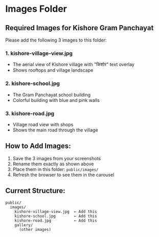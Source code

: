 # Images Folder

## Required Images for Kishore Gram Panchayat

Please add the following 3 images to this folder:

### 1. kishore-village-view.jpg
- The aerial view of Kishore village with "किशोर" text overlay
- Shows rooftops and village landscape

### 2. kishore-school.jpg
- The Gram Panchayat school building
- Colorful building with blue and pink walls

### 3. kishore-road.jpg
- Village road view with shops
- Shows the main road through the village

## How to Add Images:

1. Save the 3 images from your screenshots
2. Rename them exactly as shown above
3. Place them in this folder: `public/images/`
4. Refresh the browser to see them in the carousel

## Current Structure:
```
public/
  images/
    kishore-village-view.jpg  ← Add this
    kishore-school.jpg        ← Add this
    kishore-road.jpg          ← Add this
    gallery/
      (other images)
```
